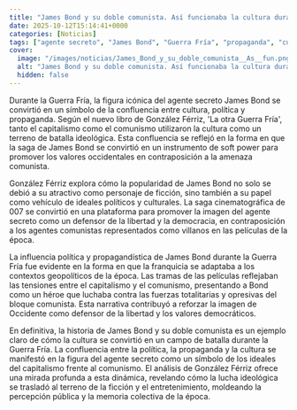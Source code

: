 ```yaml
---
title: "James Bond y su doble comunista. Así funcionaba la cultura durante la Guerra Fría"
date: 2025-10-12T15:14:41+0000
categories: [Noticias]
tags: ["agente secreto", "James Bond", "Guerra Fría", "propaganda", "cultura", "soft power", "valores occidentales"]
cover:
  image: "/images/noticias/James_Bond_y_su_doble_comunista__As__fun.png"
  alt: "James Bond y su doble comunista. Así funcionaba la cultura durante la Guerra Fría"
  hidden: false
---
```


Durante la Guerra Fría, la figura icónica del agente secreto James Bond se convirtió en un símbolo de la confluencia entre cultura, política y propaganda. Según el nuevo libro de González Férriz, 'La otra Guerra Fría', tanto el capitalismo como el comunismo utilizaron la cultura como un terreno de batalla ideológica. Esta confluencia se reflejó en la forma en que la saga de James Bond se convirtió en un instrumento de soft power para promover los valores occidentales en contraposición a la amenaza comunista.

González Férriz explora cómo la popularidad de James Bond no solo se debió a su atractivo como personaje de ficción, sino también a su papel como vehículo de ideales políticos y culturales. La saga cinematográfica de 007 se convirtió en una plataforma para promover la imagen del agente secreto como un defensor de la libertad y la democracia, en contraposición a los agentes comunistas representados como villanos en las películas de la época.

La influencia política y propagandística de James Bond durante la Guerra Fría fue evidente en la forma en que la franquicia se adaptaba a los contextos geopolíticos de la época. Las tramas de las películas reflejaban las tensiones entre el capitalismo y el comunismo, presentando a Bond como un héroe que luchaba contra las fuerzas totalitarias y opresivas del bloque comunista. Esta narrativa contribuyó a reforzar la imagen de Occidente como defensor de la libertad y los valores democráticos.

En definitiva, la historia de James Bond y su doble comunista es un ejemplo claro de cómo la cultura se convirtió en un campo de batalla durante la Guerra Fría. La confluencia entre la política, la propaganda y la cultura se manifestó en la figura del agente secreto como un símbolo de los ideales del capitalismo frente al comunismo. El análisis de González Férriz ofrece una mirada profunda a esta dinámica, revelando cómo la lucha ideológica se trasladó al terreno de la ficción y el entretenimiento, moldeando la percepción pública y la memoria colectiva de la época.
